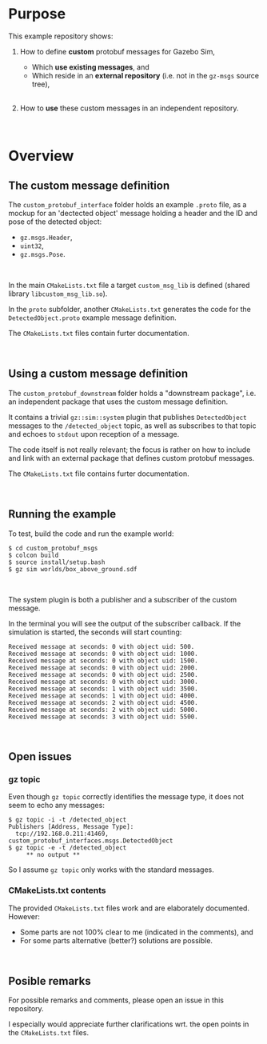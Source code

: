 
# Purpose

This example repository shows:

1. How to define **custom** protobuf messages for Gazebo Sim,
   - Which **use existing messages**, and
   - Which reside in an **external repository** (i.e. not in the `gz-msgs` source tree),
   
   </br>
2. How to **use** these custom messages in an independent repository.

</br>

# Overview

## The custom message definition

The `custom_protobuf_interface` folder holds an example `.proto` file, as a mockup for an 'dectected object' message holding a header and the ID and pose of the detected object:

- `gz.msgs.Header`,
- `uint32`,
- `gz.msgs.Pose`.

</br>

In the main `CMakeLists.txt` file a target `custom_msg_lib` is defined (shared library `libcustom_msg_lib.so`).

In the `proto` subfolder, another `CMakeLists.txt` generates the code for the `DetectedObject.proto` example message definition.

The `CMakeLists.txt` files contain furter documentation.

</br>

## Using a custom message definition

The `custom_protobuf_downstream` folder holds a "downstream package", i.e. an independent package that uses the custom message definition.

It contains a trivial `gz::sim::system` plugin that publishes `DetectedObject` messages to the `/detected_object` topic, as well as subscribes to that topic and echoes to `stdout` upon reception of a message.

The code itself is not really relevant; the focus is rather on how to include and link with an external package that defines custom protobuf messages.

The `CMakeLists.txt` file contains furter documentation.

</br>


## Running the example

To test, build the code and run the example world:

```
$ cd custom_protobuf_msgs
$ colcon build
$ source install/setup.bash
$ gz sim worlds/box_above_ground.sdf

```

</br>

The system plugin is both a publisher and a subscriber of the custom message.

In the terminal you will see the output of the subscriber callback. If the simulation is started, the seconds will start counting:


```
Received message at seconds: 0 with object uid: 500.
Received message at seconds: 0 with object uid: 1000.
Received message at seconds: 0 with object uid: 1500.
Received message at seconds: 0 with object uid: 2000.
Received message at seconds: 0 with object uid: 2500.
Received message at seconds: 0 with object uid: 3000.
Received message at seconds: 1 with object uid: 3500.
Received message at seconds: 1 with object uid: 4000.
Received message at seconds: 2 with object uid: 4500.
Received message at seconds: 2 with object uid: 5000.
Received message at seconds: 3 with object uid: 5500.
```

</br>


## Open issues

### gz topic

Even though `gz topic` correctly identifies the message type, it does not seem to echo any messages:

```
$ gz topic -i -t /detected_object
Publishers [Address, Message Type]:
  tcp://192.168.0.211:41469, custom_protobuf_interfaces.msgs.DetectedObject
$ gz topic -e -t /detected_object
     ** no output **
```

So I assume `gz topic` only works with the standard messages.

### CMakeLists.txt contents

The provided `CMakeLists.txt` files work and are elaborately documented. However:
- Some parts are not 100% clear to me (indicated in the comments), and
- For some parts alternative (better?) solutions are possible.

</br>


## Posible remarks

For possible remarks and comments, please open an issue in this repository.

I especially would appreciate further clarifications wrt. the open points in the `CMakeLists.txt` files.
